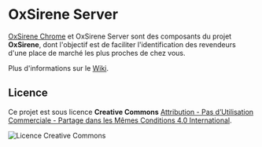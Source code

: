 # OxSirene Server

[OxSirene Chrome](https://github.com/michelcaradec/oxsirene-chrome) et OxSirene Server sont des composants du projet **OxSirene**, dont l'objectif est de faciliter l'identification des revendeurs d'une place de marché les plus proches de chez vous.

Plus d'informations sur le [Wiki](https://github.com/michelcaradec/oxsirene-server/wiki).

## Licence

Ce projet est sous licence **Creative Commons** [Attribution - Pas d’Utilisation Commerciale - Partage dans les Mêmes Conditions 4.0 International](https://creativecommons.org/licenses/by-nc-sa/4.0/deed.fr).

![Licence Creative Commons](https://i.creativecommons.org/l/by-nc-sa/4.0/88x31.png)
